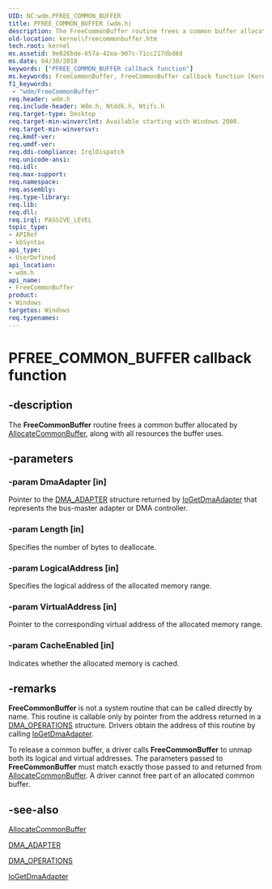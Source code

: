 ```yaml
---
UID: NC:wdm.PFREE_COMMON_BUFFER
title: PFREE_COMMON_BUFFER (wdm.h)
description: The FreeCommonBuffer routine frees a common buffer allocated by AllocateCommonBuffer, along with all resources the buffer uses.
old-location: kernel\freecommonbuffer.htm
tech.root: kernel
ms.assetid: 9e026bde-657a-42ea-907c-71cc217dbd8d
ms.date: 04/30/2018
keywords: ["PFREE_COMMON_BUFFER callback function"]
ms.keywords: FreeCommonBuffer, FreeCommonBuffer callback function [Kernel-Mode Driver Architecture], PFREE_COMMON_BUFFER, PFREE_COMMON_BUFFER callback, kdma_73f76fbd-2641-4002-90c8-ca412e969418.xml, kernel.freecommonbuffer, wdm/FreeCommonBuffer
f1_keywords:
 - "wdm/FreeCommonBuffer"
req.header: wdm.h
req.include-header: Wdm.h, Ntddk.h, Ntifs.h
req.target-type: Desktop
req.target-min-winverclnt: Available starting with Windows 2000.
req.target-min-winversvr: 
req.kmdf-ver: 
req.umdf-ver: 
req.ddi-compliance: IrqlDispatch
req.unicode-ansi: 
req.idl: 
req.max-support: 
req.namespace: 
req.assembly: 
req.type-library: 
req.lib: 
req.dll: 
req.irql: PASSIVE_LEVEL
topic_type:
- APIRef
- kbSyntax
api_type:
- UserDefined
api_location:
- wdm.h
api_name:
- FreeCommonBuffer
product:
- Windows
targetos: Windows
req.typenames: 
---
```


# PFREE_COMMON_BUFFER callback function


## -description


The <b>FreeCommonBuffer</b> routine frees a common buffer allocated by <a href="https://docs.microsoft.com/windows-hardware/drivers/ddi/wdm/nc-wdm-pallocate_common_buffer">AllocateCommonBuffer</a>, along with all resources the buffer uses.


## -parameters




### -param DmaAdapter [in]

Pointer to the <a href="https://docs.microsoft.com/windows-hardware/drivers/ddi/wdm/ns-wdm-_dma_adapter">DMA_ADAPTER</a> structure returned by <a href="https://docs.microsoft.com/windows-hardware/drivers/ddi/wdm/nf-wdm-iogetdmaadapter">IoGetDmaAdapter</a> that represents the bus-master adapter or DMA controller.


### -param Length [in]

Specifies the number of bytes to deallocate.


### -param LogicalAddress [in]

Specifies the logical address of the allocated memory range.


### -param VirtualAddress [in]

Pointer to the corresponding virtual address of the allocated memory range.


### -param CacheEnabled [in]

Indicates whether the allocated memory is cached.


## -remarks



<b>FreeCommonBuffer</b>
           is not a system routine that can be called directly by name. This routine is callable only by pointer from the address returned in a 
          <a href="https://docs.microsoft.com/windows-hardware/drivers/ddi/wdm/ns-wdm-_dma_operations">DMA_OPERATIONS</a>
           structure. Drivers obtain the address of this routine by calling <a href="https://docs.microsoft.com/windows-hardware/drivers/ddi/wdm/nf-wdm-iogetdmaadapter">IoGetDmaAdapter</a>.

To release a common buffer, a driver calls <b>FreeCommonBuffer</b> to unmap both its logical and virtual addresses. The parameters passed to <b>FreeCommonBuffer</b> must match exactly those passed to and returned from <a href="https://docs.microsoft.com/windows-hardware/drivers/ddi/wdm/nc-wdm-pallocate_common_buffer">AllocateCommonBuffer</a>. A driver cannot free part of an allocated common buffer. 




## -see-also




<a href="https://docs.microsoft.com/windows-hardware/drivers/ddi/wdm/nc-wdm-pallocate_common_buffer">AllocateCommonBuffer</a>



<a href="https://docs.microsoft.com/windows-hardware/drivers/ddi/wdm/ns-wdm-_dma_adapter">DMA_ADAPTER</a>



<a href="https://docs.microsoft.com/windows-hardware/drivers/ddi/wdm/ns-wdm-_dma_operations">DMA_OPERATIONS</a>



<a href="https://docs.microsoft.com/windows-hardware/drivers/ddi/wdm/nf-wdm-iogetdmaadapter">IoGetDmaAdapter</a>
 

 

